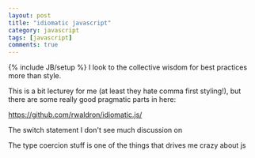 ```yaml
---
layout: post
title: "idiomatic javascript"
category: javascript
tags: [javascript]
comments: true
---
```

{% include JB/setup %}
I look to the collective wisdom for best practices more than style.

This is a bit lecturey for me (at least they hate comma first styling!), but there are some really good pragmatic parts in here:
  
<https://github.com/rwaldron/idiomatic.js/>
  
The switch statement I don't see much discussion on
  
The type coercion stuff is one of the things that drives me crazy about js
  

